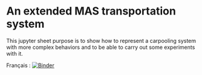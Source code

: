 # An extended MAS transportation system

This jupyter sheet purpose is to show how to represent a carpooling system with more complex behaviors and to be able to carry out some experiments with it.

Français : [![Binder](https://mybinder.org/badge_logo.svg)](https://mybinder.org/v2/gh/cristal-smac/mas_basics/HEAD?filepath=mas_transportation_extended_fr.ipynb)
